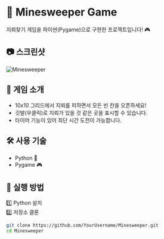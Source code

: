 # 🚀 Minesweeper Game  
지뢰찾기 게임을 파이썬(Pygame)으로 구현한 프로젝트입니다! 🎮  

## 📷 스크린샷  
![Minesweeper](screenshot.png")

## 🎯 게임 소개  
- 10x10 그리드에서 지뢰를 피하면서 모든 빈 칸을 오픈하세요!  
- 깃발(우클릭)로 지뢰가 있을 것 같은 곳을 표시할 수 있습니다.  
- 타이머 기능이 있어 최단 시간 도전이 가능합니다.  

## 🛠 사용 기술  
- Python 🐍  
- Pygame 🎮  

## 🚀 실행 방법  
1️⃣ Python 설치  
2️⃣ 저장소 클론  
```bash
git clone https://github.com/YourUsername/Minesweeper.git
cd Minesweeper
